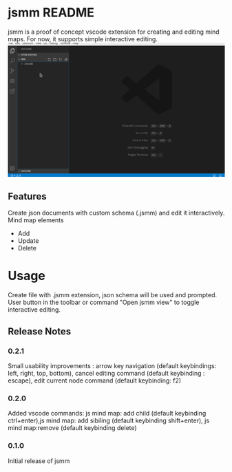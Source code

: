 # jsmm README

jsmm is a proof of concept vscode extension for creating and editing mind maps. For now, it supports simple interactive editing. 
![jsmm edit demo](./demos/DemoMM.gif)
## Features

Create json documents with custom schema (.jsmm) and edit it interactively.  
Mind map elements
- Add 
- Update 
- Delete 

# Usage

Create file with .jsmm extension, json schema will be used and prompted. User button in the toolbar or command "Open jsmm view" to toggle interactive editing. 

## Release Notes

### 0.2.1

Small usability improvements : arrow key navigation (default keybindings: left, right, top, bottom), cancel editing command (default keybinding : escape), edit current node command (default keybinding: f2)

### 0.2.0

Added vscode commands: js mind map: add child (default keybinding ctrl+enter),js mind map: add sibiling (default keybinding shift+enter), js mind map:remove (default keybinding delete)

### 0.1.0

Initial release of jsmm
